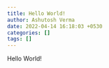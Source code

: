 ```yaml
---
title: Hello World!
author: Ashutosh Verma
date: 2022-04-14 16:18:03 +0530
categories: []
tags: []
---
```


Hello World!